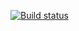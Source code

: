 [![Build status](https://ci.appveyor.com/api/projects/status/k8tw0nq5aq6vuy6p?svg=true)](https://ci.appveyor.com/project/Lekon999/a3)